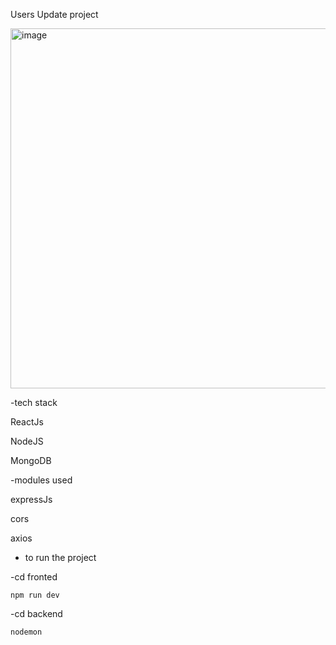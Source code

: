 Users Update project

<img width="1675" height="576" alt="image" src="https://github.com/user-attachments/assets/9be43e72-3cc5-46b4-9f2e-4d00723b4596" />

-tech stack

ReactJs

NodeJS

MongoDB

-modules used 

expressJs

cors

axios 

- to run the project

-cd  fronted 

```
npm run dev 
```

-cd backend

```
nodemon
```


